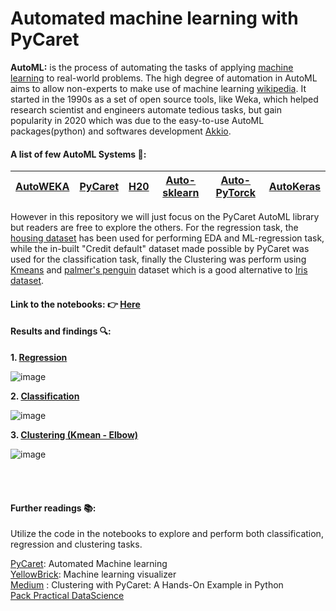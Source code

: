 # Automated machine learning with PyCaret
**AutoML:** is the process of automating the tasks of applying [machine learning](https://en.wikipedia.org/wiki/Machine_learning) to real-world problems. The high degree of automation in AutoML aims to allow non-experts to make use of machine learning [wikipedia](https://en.wikipedia.org/wiki/Automated_machine_learning).
It started in the 1990s as a set of open source tools, like Weka, which helped research scientist and engineers automate tedious tasks, but gain popularity in 2020 which was due to the easy-to-use AutoML packages(python) and softwares development [Akkio](https://www.akkio.com/post/how-does-automated-machine-learning-work#:~:text=History%20of%20AutoML&text=It%20originated%20in%20the%201990s,development%20of%20more%20sophisticated%20techniques.).




#### A list of few **AutoML Systems 🤖:**
| [AutoWEKA](https://www.cs.ubc.ca/labs/algorithms/Projects/autoweka/) | [PyCaret](https://pycaret.org/) | [H20](https://docs.h2o.ai/h2o/latest-stable/h2o-docs/automl.html) | [Auto-sklearn](https://automl.github.io/auto-sklearn/master/) |[Auto-PyTorck](https://github.com/automl/Auto-PyTorch) | [AutoKeras](https://autokeras.com/)|
| --------- |--------|-----------|----------|----------|----------|

However in this repository we will just focus on the PyCaret AutoML library but readers are free to explore the others. For the regression task, the [housing dataset](https://github.com/PacktPublishing/Practical-Data-Science-with-Python/tree/main/14-Chapter-14/data) has been used for performing EDA and ML-regression task, while the in-built "Credit default" dataset made possible by PyCaret was used for the classification task, finally the Clustering was perform using [Kmeans](https://en.wikipedia.org/wiki/K-means_clustering#:~:text=k%2Dmeans%20clustering%20is%20a,a%20prototype%20of%20the%20cluster.) and [palmer's penguin](https://rpubs.com/michelle10128/923430) dataset which is a good alternative to [Iris dataset](https://archive.ics.uci.edu/dataset/53/iris).


#### **Link to the notebooks:**     👉 [Here](https://github.com/Kmohamedalie/AutoML-PyCaret/tree/master/Notebooks)


#### **Results and findings 🔍:**
**1. [Regression](https://github.com/Kmohamedalie/AutoML-PyCaret/blob/master/Notebooks/PyCaret_Regression.ipynb)**
   
![image](https://github.com/Kmohamedalie/AutoML-PyCaret/assets/63104472/dc5947a1-3b0b-4383-a6d0-11e413100eda)


   
**2. [Classification](https://github.com/Kmohamedalie/AutoML-PyCaret/blob/master/Notebooks/PyCaret_classification.ipynb)**
   
![image](https://github.com/Kmohamedalie/AutoML-PyCaret/assets/63104472/aa060ad3-2657-4251-8a4c-41254fa564f8)


   
**3. [Clustering (Kmean - Elbow)](https://github.com/Kmohamedalie/AutoML-PyCaret/blob/master/Notebooks/PyCaret_Clustering.ipynb)**

 ![image](https://github.com/Kmohamedalie/AutoML-PyCaret/assets/63104472/6423b1cc-7f8d-4263-ad25-76a2daf2a549)
  



<br><br>



#### **Further readings 📚:**
Utilize the code in the notebooks to explore and perform both classification, regression and clustering tasks.

[PyCaret](https://pycaret.gitbook.io/docs/): Automated Machine learning <br>
[YellowBrick](https://www.scikit-yb.org/en/latest/index.html): Machine learning visualizer <br>
[Medium](https://medium.com/@HeCanThink/clustering-with-pycaret-a-hands-on-example-92999de0f69a) : Clustering with PyCaret: A Hands-On Example in Python<br>
[Pack Practical DataScience](https://www.amazon.com/Practical-Data-Science-Python-hands/dp/1801071977)

